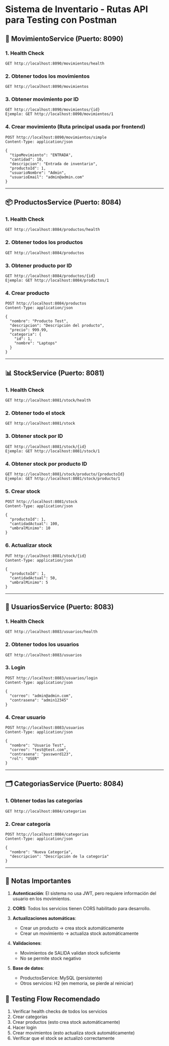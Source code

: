 # Sistema de Inventario - Rutas API para Testing con Postman

## 🚀 MovimientoService (Puerto: 8090)

### 1. Health Check
```
GET http://localhost:8090/movimientos/health
```

### 2. Obtener todos los movimientos
```
GET http://localhost:8090/movimientos
```

### 3. Obtener movimiento por ID
```
GET http://localhost:8090/movimientos/{id}
Ejemplo: GET http://localhost:8090/movimientos/1
```

### 4. Crear movimiento (Ruta principal usada por frontend)
```
POST http://localhost:8090/movimientos/simple
Content-Type: application/json

{
  "tipoMovimiento": "ENTRADA",
  "cantidad": 10,
  "descripcion": "Entrada de inventario",
  "productoId": 1,
  "usuarioNombre": "Admin",
  "usuarioEmail": "admin@admin.com"
}
```

---

## 📦 ProductosService (Puerto: 8084)

### 1. Health Check
```
GET http://localhost:8084/productos/health
```

### 2. Obtener todos los productos
```
GET http://localhost:8084/productos
```

### 3. Obtener producto por ID
```
GET http://localhost:8084/productos/{id}
Ejemplo: GET http://localhost:8084/productos/1
```

### 4. Crear producto
```
POST http://localhost:8084/productos
Content-Type: application/json

{
  "nombre": "Producto Test",
  "descripcion": "Descripción del producto",
  "precio": 999.99,
  "categoria": {
    "id": 1,
    "nombre": "Laptops"
  }
}
```

---

## 📊 StockService (Puerto: 8081)

### 1. Health Check
```
GET http://localhost:8081/stock/health
```

### 2. Obtener todo el stock
```
GET http://localhost:8081/stock
```

### 3. Obtener stock por ID
```
GET http://localhost:8081/stock/{id}
Ejemplo: GET http://localhost:8081/stock/1
```

### 4. Obtener stock por producto ID
```
GET http://localhost:8081/stock/producto/{productoId}
Ejemplo: GET http://localhost:8081/stock/producto/1
```

### 5. Crear stock
```
POST http://localhost:8081/stock
Content-Type: application/json

{
  "productoId": 1,
  "cantidadActual": 100,
  "umbralMinimo": 10
}
```

### 6. Actualizar stock
```
PUT http://localhost:8081/stock/{id}
Content-Type: application/json

{
  "productoId": 1,
  "cantidadActual": 50,
  "umbralMinimo": 5
}
```

---

## 👥 UsuariosService (Puerto: 8083)

### 1. Health Check
```
GET http://localhost:8083/usuarios/health
```

### 2. Obtener todos los usuarios
```
GET http://localhost:8083/usuarios
```

### 3. Login
```
POST http://localhost:8083/usuarios/login
Content-Type: application/json

{
  "correo": "admin@admin.com",
  "contrasena": "admin12345"
}
```

### 4. Crear usuario
```
POST http://localhost:8083/usuarios
Content-Type: application/json

{
  "nombre": "Usuario Test",
  "correo": "test@test.com",
  "contrasena": "password123",
  "rol": "USER"
}
```

---

## 🗂️ CategoriasService (Puerto: 8084)

### 1. Obtener todas las categorías
```
GET http://localhost:8084/categorias
```

### 2. Crear categoría
```
POST http://localhost:8084/categorias
Content-Type: application/json

{
  "nombre": "Nueva Categoría",
  "descripcion": "Descripción de la categoría"
}
```

---

## 📝 Notas Importantes

1. **Autenticación**: El sistema no usa JWT, pero requiere información del usuario en los movimientos.

2. **CORS**: Todos los servicios tienen CORS habilitado para desarrollo.

3. **Actualizaciones automáticas**: 
   - Crear un producto → crea stock automáticamente
   - Crear un movimiento → actualiza stock automáticamente

4. **Validaciones**:
   - Movimientos de SALIDA validan stock suficiente
   - No se permite stock negativo

5. **Base de datos**:
   - ProductosService: MySQL (persistente)
   - Otros servicios: H2 (en memoria, se pierde al reiniciar)

## 🔧 Testing Flow Recomendado

1. Verificar health checks de todos los servicios
2. Crear categorías
3. Crear productos (esto crea stock automáticamente)
4. Hacer login
5. Crear movimientos (esto actualiza stock automáticamente)
6. Verificar que el stock se actualizó correctamente
